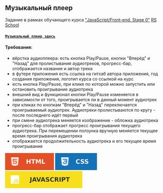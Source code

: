 ## **Музыкальный плеер**

Задание в рамках обучающего курса ["JavaScript/Front-end. Stage 0"](https://rs.school/js-stage0/) [RS School](http://rollingscopes.com/)

#### **[`Музыкальный плеер здесь`](https://chernyavskayaev.github.io/audio-player/js30.1.2-audio-player/)**

#### Требования:

- вёрстка аудиоплеера: есть кнопка Play/Pause, кнопки "Вперёд" и "Назад" для пролистывания аудиотреков, прогресс-бар, отображается название и автор трека
- в футере приложения есть ссылка на гитхаб автора приложения, год создания приложения, логотип курса со ссылкой на курс
- есть кнопка Play/Pause, при клике по которой можно запустить или остановить проигрывание аудиотрека
- внешний вид и функционал кнопки Play/Pause изменяется в зависимости от того, проигрывается ли в данный момент аудиотрек
- при кликах по кнопкам "Вперёд" и "Назад" переключается проигрываемый аудиотрек. Аудиотреки пролистываются по кругу - после последнего идёт первый
- при смене аудиотрека меняется изображение - обложка аудиотрека
- прогресс-бар отображает прогресс проигрывания текущего аудиотрека. При перемещении ползунка вручную меняется текущее время проигрывания аудиотрека
- отображается продолжительность аудиотрека и его текущее время проигрывания

![HTML](js30.1.2-audio-player/img/svg/html.svg) ![CSS](js30.1.2-audio-player/img/svg/css.svg) ![JS](js30.1.2-audio-player/img/svg/js.svg)
